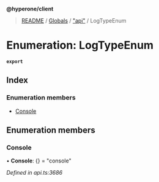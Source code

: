 **@hyperone/client**

> [README](../README.md) / [Globals](../globals.md) / ["api"](../modules/_api_.md) / LogTypeEnum

# Enumeration: LogTypeEnum

**`export`** 

## Index

### Enumeration members

* [Console](_api_.logtypeenum.md#console)

## Enumeration members

### Console

•  **Console**: {} = "console"

*Defined in api.ts:3686*
